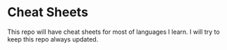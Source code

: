 # Cheat Sheets

This repo will have cheat sheets for most of languages I learn. I will try to keep this repo always updated.
